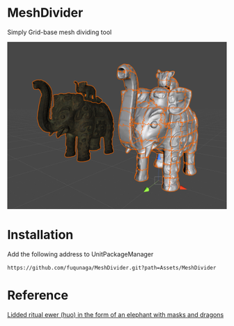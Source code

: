 # MeshDivider
Simply Grid-base mesh dividing tool

![](Documentations~/meshdivider.png)


# Installation

Add the following address to UnitPackageManager

```
https://github.com/fuqunaga/MeshDivider.git?path=Assets/MeshDivider
```


# Reference

[Lidded ritual ewer (huo) in the form of an elephant with masks and dragons](https://3d.si.edu/object/3d/lidded-ritual-ewer-huo-form-elephant-masks-and-dragons:d8c63598-4ebc-11ea-b77f-2e728ce88125)
